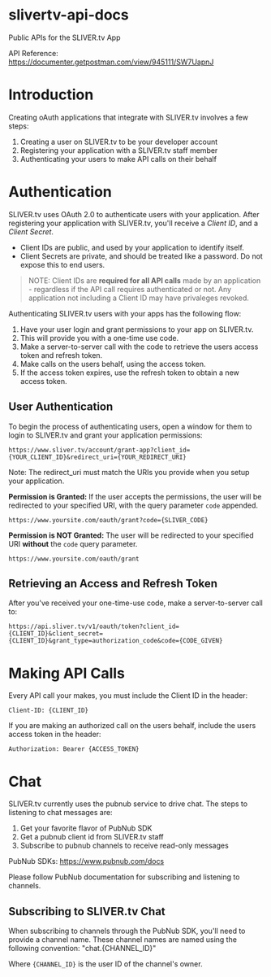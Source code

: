 # slivertv-api-docs
Public APIs for the SLIVER.tv App


API Reference:
https://documenter.getpostman.com/view/945111/SW7UapnJ


# Introduction
Creating oAuth applications that integrate with SLIVER.tv involves a few steps:
1. Creating a user on SLIVER.tv to be your developer account
2. Registering your application with a SLIVER.tv staff member
3. Authenticating your users to make API calls on their behalf


# Authentication
SLIVER.tv uses OAuth 2.0 to authenticate users with your application. After registering your application with SLIVER.tv, you'll receive a _Client ID_, and a _Client Secret_.

* Client IDs are public, and used by your application to identify itself. 
* Client Secrets are private, and should be treated like a password. Do not expose this to end users.

> NOTE: Client IDs are **required for all API calls** made by an application - regardless if the API call requires authenticated or not. Any application not including a Client ID may have privaleges revoked.

Authenticating SLIVER.tv users with your apps has the following flow:
1. Have your user login and grant permissions to your app on SLIVER.tv.
2. This will provide you with a one-time use code.
3. Make a server-to-server call with the code to retrieve the users access token and refresh token.
4. Make calls on the users behalf, using the access token.
5. If the access token expires, use the refresh token to obtain a new access token.


## User Authentication
To begin the process of authenticating users, open a window for them to login to SLIVER.tv and grant your application permissions:

    https://www.sliver.tv/account/grant-app?client_id={YOUR_CLIENT_ID}&redirect_uri={YOUR_REDIRECT_URI}

Note: The redirect_uri must match the URIs you provide when you setup your application.

**Permission is Granted:**
If the user accepts the permissions, the user will be redirected to your specified URI, with the query parameter `code` appended.

    https://www.yoursite.com/oauth/grant?code={SLIVER_CODE}

**Permission is NOT Granted:**
The user will be redirected to your specified URI **without** the `code` query parameter.

    https://www.yoursite.com/oauth/grant

## Retrieving an Access and Refresh Token
After you've received your one-time-use code, make a server-to-server call to:

    https://api.sliver.tv/v1/oauth/token?client_id={CLIENT_ID}&client_secret={CLIENT_ID}&grant_type=authorization_code&code={CODE_GIVEN}


# Making API Calls
Every API call your makes, you must include the Client ID in the header:

    Client-ID: {CLIENT_ID}

If you are making an authorized call on the users behalf, include the users access token in the header:

    Authorization: Bearer {ACCESS_TOKEN}


# Chat
SLIVER.tv currently uses the pubnub service to drive chat. The steps to listening to chat messages are:

1. Get your favorite flavor of PubNub SDK
2. Get a pubnub client id from SLIVER.tv staff
3. Subscribe to pubnub channels to receive read-only messages

PubNub SDKs: https://www.pubnub.com/docs

Please follow PubNub documentation for subscribing and listening to channels.

## Subscribing to SLIVER.tv Chat

 When subscribing to channels through the PubNub SDK, you'll need to provide a channel name. These channel names are named using the following convention:
    "chat.{CHANNEL_ID}"

Where `{CHANNEL_ID}` is the user ID of the channel's owner.
